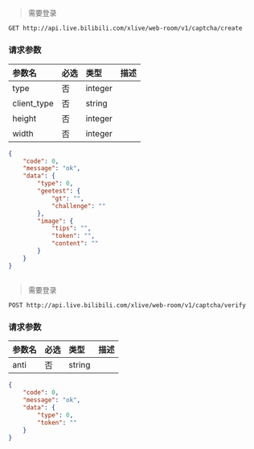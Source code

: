 ##
> 需要登录

`GET http://api.live.bilibili.com/xlive/web-room/v1/captcha/create`

### 请求参数

|参数名|必选|类型|描述|
|:---|:---|:---|:---|
|type|否|integer||
|client_type|否|string||
|height|否|integer||
|width|否|integer||

```json
{
    "code": 0,
    "message": "ok",
    "data": {
        "type": 0,
        "geetest": {
            "gt": "",
            "challenge": ""
        },
        "image": {
            "tips": "",
            "token": "",
            "content": ""
        }
    }
}
```

##
> 需要登录

`POST http://api.live.bilibili.com/xlive/web-room/v1/captcha/verify`

### 请求参数

|参数名|必选|类型|描述|
|:---|:---|:---|:---|
|anti|否|string||

```json
{
    "code": 0,
    "message": "ok",
    "data": {
        "type": 0,
        "token": ""
    }
}
```

